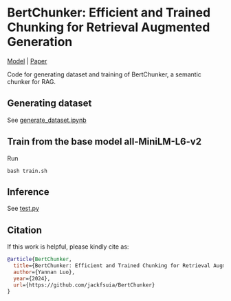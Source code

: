 # BertChunker: Efficient and Trained Chunking for Retrieval Augmented Generation
[Model](https://huggingface.co/tim1900/BertChunker) | [Paper](https://github.com/jackfsuia/BertChunker/blob/main/main.pdf)

Code for generating dataset and training of BertChunker, a semantic chunker for RAG. 

## Generating dataset
See [generate_dataset.ipynb](generate_dataset.ipynb)
## Train from the base model all-MiniLM-L6-v2
Run
 ``` shell
 bash train.sh
 ```
## Inference
See [test.py](test.py)
## Citation

If this work is helpful, please kindly cite as:

```bibtex
@article{BertChunker,
  title={BertChunker: Efficient and Trained Chunking for Retrieval Augmented Generation}, 
  author={Yannan Luo},
  year={2024},
  url={https://github.com/jackfsuia/BertChunker}
}
```
